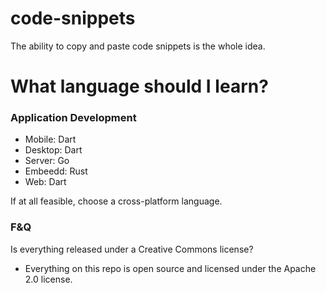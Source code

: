 # code-snippets
The ability to copy and paste code snippets is the whole idea.

# What language should I learn?

### Application Development
- Mobile: Dart
- Desktop: Dart
- Server: Go
- Embeedd: Rust
- Web: Dart

If at all feasible, choose a cross-platform language.


### F&Q

Is everything released under a Creative Commons license?
- Everything on this repo is open source and licensed under the Apache 2.0 license.

